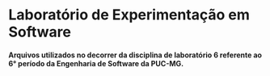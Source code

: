 # Laboratório de Experimentação em Software

#### Arquivos utilizados no decorrer da disciplina de laboratório 6 referente ao 6° período da Engenharia de Software da PUC-MG.
